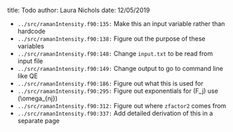 title: Todo
author: Laura Nichols
date: 12/05/2019

* `../src/ramanIntensity.f90:135:` Make this an input variable rather than hardcode
* `../src/ramanIntensity.f90:138:` Figure out the purpose of these variables
* `../src/ramanIntensity.f90:148:` Change `input.txt` to be read from input file
* `../src/ramanIntensity.f90:149:` Change output to go to command line like QE
* `../src/ramanIntensity.f90:186:` Figure out what this is used for
* `../src/ramanIntensity.f90:295:` Figure out exponentials for \(F_j\) use \(\omega_{nj}\)
* `../src/ramanIntensity.f90:312:` Figure out where `zfactor2` comes from
* `../src/ramanIntensity.f90:337:` Add detailed derivation of this in a separate page
